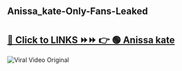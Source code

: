 
 ## Anissa_kate-Only-Fans-Leaked

# <h2><a href="https://clipsfans.com/Anissa_kate&ref=git">🔗 Click to LINKS ⏩⏩ 👉 🟢 Anissa kate </a></h2>

<a href="https://clipsfans.com/Anissa_kate&ref=git" rel="nofollow" data-target="animated-image.originalLink"><img src="https://i.ibb.co.com/xMMVF88/686577567.gif" alt="Viral Video Original" style="max-width: 100%; display: inline-block;" data-target="animated-image.originalImage"></a>

